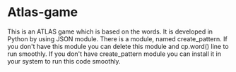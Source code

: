 # Atlas-game
This is an ATLAS game which is based on the words. It is developed in Python by using JSON module. 
There is a module, named create_pattern. If you don't have this module you can delete this module and cp.word() line to run smoothly. 
If you don't have create_pattern module you can install it in your system to run this code smoothly. 
